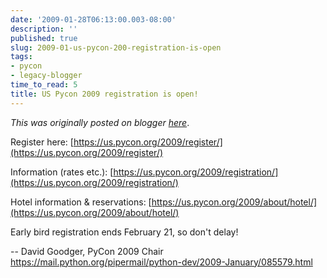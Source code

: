 ```yaml
---
date: '2009-01-28T06:13:00.003-08:00'
description: ''
published: true
slug: 2009-01-us-pycon-200-registration-is-open
tags:
- pycon
- legacy-blogger
time_to_read: 5
title: US Pycon 2009 registration is open!
---
```


*This was originally posted on blogger [here](https://pydanny.blogspot.com/2009/01/us-pycon-200-registration-is-open.html)*.

Register here: [https://us.pycon.org/2009/register/](https://us.pycon.org/2009/register/)

Information (rates etc.): [https://us.pycon.org/2009/registration/](https://us.pycon.org/2009/registration/)

Hotel information &amp; reservations: [https://us.pycon.org/2009/about/hotel/](https://us.pycon.org/2009/about/hotel/)

Early bird registration ends February 21, so don't delay!

-- David Goodger, PyCon 2009 Chair
https://mail.python.org/pipermail/python-dev/2009-January/085579.html